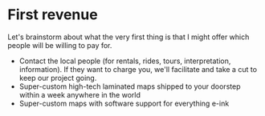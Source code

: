 # First revenue

Let's brainstorm about what the very first thing is that I might offer which people will be willing to pay for.


- Contact the local people (for rentals, rides, tours, interpretation, information). If they want to charge you, we'll facilitate and take a cut to keep our project going.
- Super-custom high-tech laminated maps shipped to your doorstep within a week anywhere in the world
- Super-custom maps with software support for everything e-ink
